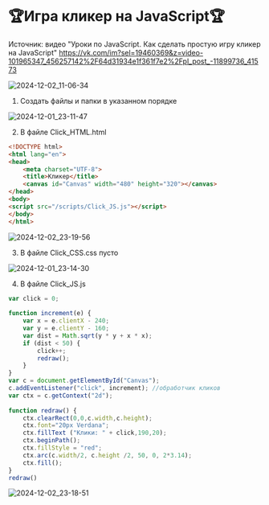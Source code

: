 # 🏆Игра кликер на JavaScript🏆

Источник: видео "Уроки по JavaScript. Как сделать простую игру кликер на JavaScript" https://vk.com/im?sel=19460369&z=video-101965347_456257142%2F64d31934e1f361f7e2%2Fpl_post_-11899736_41573

![2024-12-02_11-06-34](https://github.com/user-attachments/assets/1354500c-21a9-4445-b2b2-590410d60752)

1. Создать файлы и папки в указанном порядке

![2024-12-01_23-11-47](https://github.com/user-attachments/assets/d0a063c0-4a6e-4425-9b29-c18b8b34d817)

2. В файле Click_HTML.html

```HTML
<!DOCTYPE html>  
<html lang="en">  
<head>  
    <meta charset="UTF-8">  
    <title>Кликер</title>  
    <canvas id="Canvas" width="480" height="320"></canvas>  
</head>  
<body>  
<script src="/scripts/Click_JS.js"></script>  
</body>  
</html>
```

![2024-12-02_23-19-56](https://github.com/user-attachments/assets/55a99f74-ffed-4c4b-b1cf-3af5fee575bf)

3. В файле Click_CSS.css пусто

![2024-12-01_23-14-30](https://github.com/user-attachments/assets/f38c956b-4e37-41ee-a579-f379e175f77b)


4. В файле Click_JS.js

```JavaScript
var click = 0;  
  
function increment(e) {  
    var x = e.clientX - 240;  
    var y = e.clientY - 160;  
    var dist = Math.sqrt(y * y + x * x);  
    if (dist < 50) {  
        click++;  
        redraw();  
    }  
}  
var c = document.getElementById("Canvas");  
c.addEventListener("click", increment); //обработчик кликов  
var ctx = c.getContext("2d");  
  
function redraw() {  
    ctx.clearRect(0,0,c.width,c.height);  
    ctx.font="20px Verdana";  
    ctx.fillText ("Клики: " + click,190,20);  
    ctx.beginPath();  
    ctx.fillStyle = "red";  
    ctx.arc(c.width/2, c.height /2, 50, 0, 2*3.14);  
    ctx.fill();  
}  
redraw()
```

![2024-12-02_23-18-51](https://github.com/user-attachments/assets/bc6e617c-c057-4a9d-ac4f-f5f632f45b1b)


